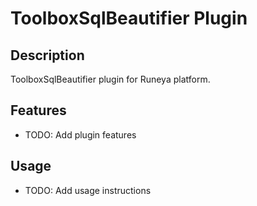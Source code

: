 # ToolboxSqlBeautifier Plugin

## Description
ToolboxSqlBeautifier plugin for Runeya platform.

## Features
- TODO: Add plugin features

## Usage
- TODO: Add usage instructions
